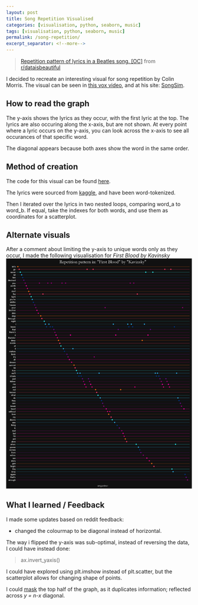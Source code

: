 ```yaml
---
layout: post
title: Song Repetition Visualised
categories: [visualisation, python, seaborn, music]
tags: [visualisation, python, seaborn, music]
permalink: /song-repetition/
excerpt_separator: <!--more-->
---
```

<blockquote class="reddit-card" data-card-created="1548392069">
	<a href="https://old.reddit.com/r/dataisbeautiful/comments/ac1uxg/repetition_pattern_of_lyrics_in_a_beatles_song_oc/?ref=share&ref_source=embed">Repetition pattern of lyrics in a Beatles song. [OC]</a> from <a href="http://www.reddit.com/r/dataisbeautiful">r/dataisbeautiful</a>
</blockquote>
<script async src="//embed.redditmedia.com/widgets/platform.js" charset="UTF-8"></script>


I decided to recreate an interesting visual for song repetition by Colin Morris. The visual can be seen in [this vox video](https://www.youtube.com/watch?v=HzzmqUoQobc), and at his site: [SongSim](https://colinmorris.github.io/SongSim).
<!--more-->

## How to read the graph
The y-axis shows the lyrics as they occur, with the first lyric at the top. The lyrics are also occuring along the x-axis, but are not shown. At every point where a lyric occurs on the y-axis, you can look across the x-axis to see all occurances of that specific word.

The diagonal appears because both axes show the word in the same order. 

## Method of creation
The code for this visual can be found [here](https://github.com/omgardner/graphs/blob/master/graphs/repetition_patterns/code.py). 

The lyrics were sourced from [kaggle](https://www.kaggle.com/rakannimer/billboard-lyrics]), and have been word-tokenized. 

Then I iterated over the lyrics in two nested loops, comparing word_a to word_b. If equal, take the indexes for both words, and use them as coordinates for a scatterplot.

## Alternate visuals
After a comment about limiting the y-axis to unique words only as they occur, I made the following visualisation for *First Blood by Kavinsky*
![alt-visual](https://raw.githubusercontent.com/omgardner/graphs/master/graphs/repetition_patterns/First_Blood_BY_Kavinsky_alt.png)

## What I learned / Feedback

I made some updates based on reddit feedback:
- changed the colourmap to be diagonal instead of horizontal.

The way i flipped the y-axis was sub-optimal, instead of reversing the data, I could have instead done:
>ax.invert_yaxis()

I could have explored using plt.imshow instead of plt.scatter, but the scatterplot allows for changing shape of points.

I could [mask](https://seaborn.pydata.org/generated/seaborn.heatmap.html) the top half of the graph, as it duplicates information; reflected across *y = n-x* diagonal.

